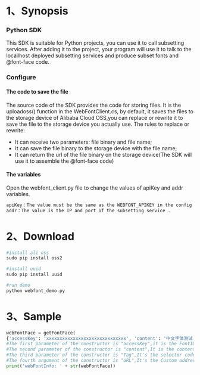 # 1、Synopsis

### Python SDK
This SDK is suitable for Python projects, you can use it to call subsetting services. After adding it to the project, your program will use it to talk to the locallhost deployed subsetting services and produce subset fonts and @font-face code.
### Configure
#### The code to save the file
The source code of the SDK provides the code for storing files. It is the uploadoss() function in the WebFontClient.cs, by default, it saves the files to the storage device of Alibaba Cloud OSS,you can replace or rewrite it to save the file to the storage device you actually use.
The rules to replace or rewrite:
 - It can receive two parameters: file binary and file name;
 - It can save the file binary to the storage device with the file name;
 - It can return the url of the file binary on the storage device(The SDK will use it to assemble the @font-face code)

#### The variables
Open the webfont_client.py file to change the values of apiKey and addr variables.
``` sh
apiKey：The value must be the same as the WEBFONT_APIKEY in the config file(docker-compose.yml or config.yml).
addr：The value is the IP and port of the subsetting service .
```



# 2、Download

``` python
#install ali oss
sudo pip install oss2

#install uuid
sudo pip install uuid

#run demo
python webfont_demo.py
```
    


# 3、Sample

``` python
webFontFace = getFontFace(
{'accessKey': 'xxxxxxxxxxxxxxxxxxxxxxxxxxxxxx', 'content': '中文字体测试', 'tag': '#id1', 'url': ''})
#The first parameter of the constructor is "accessKey",it is the FontID,required;
#The second parameter of the constructor is "content",It is the content text,required;
#The third parameter of the constructor is "Tag",It's the selector code,Optional;
#The fourth argument of the constructor is "URL",It's the Custom address,Optional.
print('webFontInfo: ' + str(webFontFace))
```



